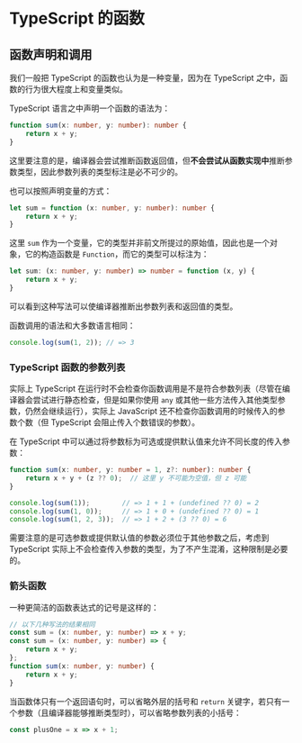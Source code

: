 # TypeScript 的函数

## 函数声明和调用

我们一般把 TypeScript 的函数也认为是一种变量，因为在 TypeScript 之中，函数的行为很大程度上和变量类似。

TypeScript 语言之中声明一个函数的语法为：

```typescript
function sum(x: number, y: number): number {
    return x + y;
}
```

这里要注意的是，编译器会尝试推断函数返回值，但**不会尝试从函数实现中**推断参数类型，因此参数列表的类型标注是必不可少的。

也可以按照声明变量的方式：

```typescript
let sum = function (x: number, y: number): number {
    return x + y;
}
```

这里 `sum` 作为一个变量，它的类型并非前文所提过的原始值，因此也是一个对象，它的构造函数是 `Function`，而它的类型可以标注为：

```typescript
let sum: (x: number, y: number) => number = function (x, y) {
    return x + y;
}
```

可以看到这种写法可以使编译器推断出参数列表和返回值的类型。

函数调用的语法和大多数语言相同：

```typescript
console.log(sum(1, 2)); // => 3
```

### TypeScript 函数的参数列表

实际上 TypeScript 在运行时不会检查你函数调用是不是符合参数列表（尽管在编译器会尝试进行静态检查，但是如果你使用 `any` 或其他一些方法传入其他类型参数，仍然会继续运行），实际上 JavaScript 还不检查你函数调用的时候传入的参数个数（但 TypeScript 会阻止传入个数错误的参数）。

在 TypeScript 中可以通过将参数标为可选或提供默认值来允许不同长度的传入参数：

```typescript
function sum(x: number, y: number = 1, z?: number): number {
    return x + y + (z ?? 0);  // 这里 y 不可能为空值，但 z 可能
}

console.log(sum(1));        // => 1 + 1 + (undefined ?? 0) = 2
console.log(sum(1, 0));     // => 1 + 0 + (undefined ?? 0) = 1
console.log(sum(1, 2, 3));  // => 1 + 2 + (3 ?? 0) = 6
```

需要注意的是可选参数或提供默认值的参数必须位于其他参数之后，考虑到 TypeScript 实际上不会检查传入参数的类型，为了不产生混淆，这种限制是必要的。

### 箭头函数

一种更简洁的函数表达式的记号是这样的：

```typescript
// 以下几种写法的结果相同
const sum = (x: number, y: number) => x + y;
const sum = (x: number, y: number) => {
    return x + y;
};
function sum(x: number, y: number) {
    return x + y;
}
```

当函数体只有一个返回语句时，可以省略外层的括号和 `return` 关键字，若只有一个参数（且编译器能够推断类型时），可以省略参数列表的小括号：

```typescript
const plusOne = x => x + 1;
```
